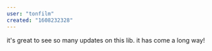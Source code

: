 ```yaml
---
user: "tonfilm"
created: "1608232328"
---
```


it's great to see so many updates on this lib. it has come a long way!
